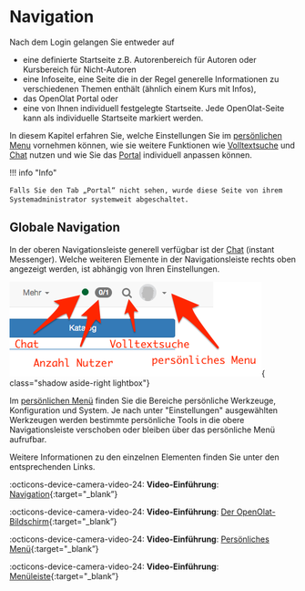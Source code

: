 # Navigation

Nach dem Login gelangen Sie entweder auf

* eine definierte Startseite z.B. Autorenbereich für Autoren oder Kursbereich für Nicht-Autoren
* eine Infoseite, eine Seite die in der Regel generelle Informationen zu verschiedenen Themen enthält (ähnlich einem Kurs mit Infos),
* das OpenOlat Portal oder
* eine von Ihnen individuell festgelegte Startseite. Jede OpenOlat-Seite kann als individuelle Startseite markiert werden.

In diesem Kapitel erfahren Sie, welche Einstellungen Sie im [persönlichen Menu](../personal_menu/Configuration.de.md) vornehmen können, wie sie weitere Funktionen wie [Volltextsuche](Full_Text_Search.de.md) und [Chat](Chat.de.md) nutzen und wie Sie das [Portal](Portal_configuration.de.md) individuell anpassen können.

!!! info "Info"

    Falls Sie den Tab „Portal“ nicht sehen, wurde diese Seite von ihrem Systemadministrator systemweit abgeschaltet.

## Globale Navigation

In der oberen Navigationsleiste generell verfügbar ist der [Chat](Chat.de.md) (instant Messenger). Welche weiteren Elemente in der Navigationsleiste rechts oben angezeigt werden, ist abhängig von Ihren Einstellungen.

![Navigation](assets/global_navigation_DE.png){ class="shadow aside-right lightbox"}

Im [persönlichen Menü](../personal_menu/index.de.md) finden Sie die Bereiche persönliche Werkzeuge, Konfiguration und System. Je nach unter "Einstellungen" ausgewählten Werkzeugen werden bestimmte persönliche Tools in die obere Navigationsleiste verschoben oder bleiben über das persönliche Menü aufrufbar.

Weitere Informationen zu den einzelnen Elementen finden Sie unter den entsprechenden Links.

:octicons-device-camera-video-24: **Video-Einführung**: [Navigation](<https://www.youtube.com/embed/kxfVVbfDXMw>){:target="_blank”}

:octicons-device-camera-video-24: **Video-Einführung**: [Der OpenOlat-Bildschirm](<https://www.youtube.com/embed/WbD6ZSgZ02Y>){:target="_blank”}

:octicons-device-camera-video-24: **Video-Einführung**: [Persönliches Menü](<https://www.youtube.com/embed/VxK1EKV7_rc>){:target="_blank”}

:octicons-device-camera-video-24: **Video-Einführung**: [Menüleiste](<https://www.youtube.com/embed/_abUlsfmBcs>){:target="_blank”}

